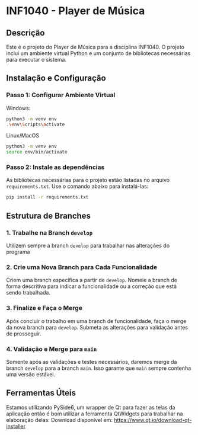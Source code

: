 # INF1040 - Player de Música

## Descrição

Este é o projeto do Player de Música para a disciplina INF1040. O projeto inclui um ambiente virtual Python e um conjunto de bibliotecas necessárias para executar o sistema.

## Instalação e Configuração

### Passo 1: Configurar Ambiente Virtual

Windows:
```bash
python3 -m venv env
.\env\Scripts\activate
```
Linux/MacOS
```bash
python3 -m venv env
source env/bin/activate
```


### Passo 2: Instale as dependências

As bibliotecas necessárias para o projeto estão listadas no arquivo `requirements.txt`. Use o comando abaixo para instalá-las:

```bash
pip install -r requirements.txt
```

## Estrutura de Branches

### 1. Trabalhe na Branch `develop`
Utilizem sempre a branch `develop` para trabalhar nas alterações do programa

### 2. Crie uma Nova Branch para Cada Funcionalidade
Criem uma branch específica a partir de `develop`. Nomeie a branch de forma descritiva para indicar a funcionalidade ou a correção que está sendo trabalhada.

### 3. Finalize e Faça o Merge
Após concluir o trabalho em uma branch de funcionalidade, faça o merge da nova branch para `develop`. Submeta as alterações para validação antes de prosseguir.

### 4. Validação e Merge para `main`
Somente após as validações e testes necessários, daremos merge da branch `develop` para a branch `main`. Isso garante que `main` sempre contenha uma versão estável.

## Ferramentas Úteis

Estamos utilizando PySide6, um wrapper de Qt para fazer as telas da aplicação então é bom utilizar a ferramenta QtWidgets para trabalhar na elaboração delas:
Download disponível em: https://www.qt.io/download-qt-installer


